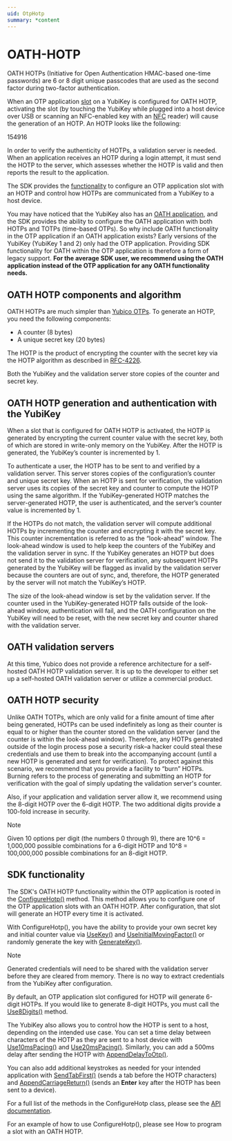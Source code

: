 ```yaml
---
uid: OtpHotp
summary: *content
---
```


<!-- Copyright 2021 Yubico AB

Licensed under the Apache License, Version 2.0 (the "License");
you may not use this file except in compliance with the License.
You may obtain a copy of the License at

    http://www.apache.org/licenses/LICENSE-2.0

Unless required by applicable law or agreed to in writing, software
distributed under the License is distributed on an "AS IS" BASIS,
WITHOUT WARRANTIES OR CONDITIONS OF ANY KIND, either express or implied.
See the License for the specific language governing permissions and
limitations under the License. -->

# OATH-HOTP

OATH HOTPs (Initiative for Open Authentication HMAC-based one-time passwords) are 6 or 8 digit unique passcodes that are used as the second factor during two-factor authentication.

When an OTP application [slot](xref:OtpSlots) on a YubiKey is configured for OATH HOTP, activating the slot (by touching the YubiKey while plugged into a host device over USB or scanning an NFC-enabled key with an [NFC](xref:OtpNdef) reader) will cause the generation of an HOTP. An HOTP looks like the following:

154916

In order to verify the authenticity of HOTPs, a validation server is needed. When an application receives an HOTP during a login attempt, it must send the HOTP to the server, which assesses whether the HOTP is valid and then reports the result to the application.

The SDK provides the [functionality](#sdk-functionality) to configure an OTP application slot with an HOTP and control how HOTPs are communicated from a YubiKey to a host device.

You may have noticed that the YubiKey also has an [OATH application](https://docs.yubico.com/yesdk/users-manual/application-oath/oath-overview.html), and the SDK provides the ability to configure the OATH application with both HOTPs and TOTPs (time-based OTPs). So why include OATH functionality in the OTP application if an OATH application exists? Early versions of the YubiKey (YubiKey 1 and 2) only had the OTP application. Providing SDK functionality for OATH within the OTP application is therefore a form of legacy support. **For the average SDK user, we recommend using the OATH application instead of the OTP application for any OATH functionality needs.**

## OATH HOTP components and algorithm

OATH HOTPs are much simpler than [Yubico OTPs](xref:OtpYubicoOtp). To generate an HOTP, you need the following components:

- A counter (8 bytes)
- A unique secret key (20 bytes)

The HOTP is the product of encrypting the counter with the secret key via the HOTP algorithm as described in [RFC-4226](https://www.ietf.org/rfc/rfc4226.txt).

Both the YubiKey and the validation server store copies of the counter and secret key.

## OATH HOTP generation and authentication with the YubiKey

When a slot that is configured for OATH HOTP is activated, the HOTP is generated by encrypting the current counter value with the secret key, both of which are stored in write-only memory on the YubiKey. After the HOTP is generated, the YubiKey’s counter is incremented by 1.

To authenticate a user, the HOTP has to be sent to and verified by a validation server. This server stores copies of the configuration’s counter and unique secret key. When an HOTP is sent for verification, the validation server uses its copies of the secret key and counter to compute the HOTP using the same algorithm. If the YubiKey-generated HOTP matches the server-generated HOTP, the user is authenticated, and the server’s counter value is incremented by 1.

If the HOTPs do not match, the validation server will compute additional HOTPs by incrementing the counter and encrypting it with the secret key. This counter incrementation is referred to as the “look-ahead” window. The look-ahead window is used to help keep the counters of the YubiKey and the validation server in sync. If the YubiKey generates an HOTP but does not send it to the validation server for verification, any subsequent HOTPs generated by the YubiKey will be flagged as invalid by the validation server because the counters are out of sync, and, therefore, the HOTP generated by the server will not match the YubiKey’s HOTP.

The size of the look-ahead window is set by the validation server. If the counter used in the YubiKey-generated HOTP falls outside of the look-ahead window, authentication will fail, and the OATH configuration on the YubiKey will need to be reset, with the new secret key and counter shared with the validation server.

## OATH validation servers

At this time, Yubico does not provide a reference architecture for a self-hosted OATH HOTP validation server. It is up to the developer to either set up a self-hosted OATH validation server or utilize a commercial product.

## OATH HOTP security

Unlike OATH TOTPs, which are only valid for a finite amount of time after being generated, HOTPs can be used indefinitely as long as their counter is equal to or higher than the counter stored on the validation server (and the counter is within the look-ahead window). Therefore, any HOTPs generated outside of the login process pose a security risk–a hacker could steal these credentials and use them to break into the accompanying account (until a new HOTP is generated and sent for verification). To protect against this scenario, we recommend that you provide a facility to “burn” HOTPs. Burning refers to the process of generating and submitting an HOTP for verification with the goal of simply updating the validation server's counter.

Also, if your application and validation server allow it, we recommend using the 8-digit HOTP over the 6-digit HOTP. The two additional digits provide a 100-fold increase in security.

> [!NOTE]
> Given 10 options per digit (the numbers 0 through 9), there are 10^6 = 1,000,000 possible combinations for a 6-digit HOTP and 10^8 = 100,000,000 possible combinations for an 8-digit HOTP.

## SDK functionality

The SDK's OATH HOTP functionality within the OTP application is rooted in the [ConfigureHotp()](xref:Yubico.YubiKey.Otp.OtpSession.ConfigureHotp%28Yubico.YubiKey.Otp.Slot%29) method. This method allows you to configure one of the OTP application slots with an OATH HOTP. After configuration, that slot will generate an HOTP every time it is activated.

With ConfigureHotp(), you have the ability to provide your own secret key and initial counter value via [UseKey()](xref:Yubico.YubiKey.Otp.Operations.ConfigureHotp.UseKey%28System.ReadOnlyMemory%7BSystem.Byte%7D%29) and [UseInitialMovingFactor()](xref:Yubico.YubiKey.Otp.Operations.ConfigureHotp.UseInitialMovingFactor%28System.Int32%29) or randomly generate the key with [GenerateKey()](xref:Yubico.YubiKey.Otp.Operations.ConfigureHotp.GenerateKey%28System.Memory%7BSystem.Byte%7D%29).

> [!NOTE]
> Generated credentials will need to be shared with the validation server before they are cleared from memory. There is no way to extract credentials from the YubiKey after configuration.

By default, an OTP application slot configured for HOTP will generate 6-digit HOTPs. If you would like to generate 8-digit HOTPs, you must call the [Use8Digits()](xref:Yubico.YubiKey.Otp.Operations.ConfigureHotp.Use8Digits%28System.Boolean%29) method.

The YubiKey also allows you to control how the HOTP is sent to a host, depending on the intended use case. You can set a time delay between characters of the HOTP as they are sent to a host device with [Use10msPacing()](xref:Yubico.YubiKey.Otp.Operations.ConfigureHotp.Use10msPacing%28System.Boolean%29) and [Use20msPacing()](xref:Yubico.YubiKey.Otp.Operations.ConfigureHotp.Use20msPacing%28System.Boolean%29). Similarly, you can add a 500ms delay after sending the HOTP with [AppendDelayToOtp()](xref:Yubico.YubiKey.Otp.Operations.ConfigureHotp.AppendDelayToOtp%28System.Boolean%29).

You can also add additional keystrokes as needed for your intended application with [SendTabFirst()](xref:Yubico.YubiKey.Otp.Operations.ConfigureHotp.SendTabFirst%28System.Boolean%29) (sends a tab before the HOTP characters) and [AppendCarriageReturn()](xref:Yubico.YubiKey.Otp.Operations.ConfigureHotp.AppendCarriageReturn%28System.Boolean%29) (sends an **Enter** key after the HOTP has been sent to a device).

For a full list of the methods in the ConfigureHotp class, please see the [API documentation](xref:Yubico.YubiKey.Otp.Operations.ConfigureHotp).

For an example of how to use ConfigureHotp(), please see How to program a slot with an OATH HOTP.
